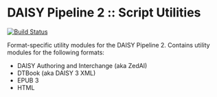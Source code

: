 DAISY Pipeline 2 :: Script Utilities
====================================

[![Build Status](https://travis-ci.org/daisy-consortium/pipeline-scripts-utils.png?branch=master)](https://travis-ci.org/daisy-consortium/pipeline-scripts-utils)

Format-specific utility modules for the DAISY Pipeline 2. Contains utility modules for the following formats:

- DAISY Authoring and Interchange (aka ZedAI)
- DTBook (aka DAISY 3 XML)
- EPUB 3
- HTML
